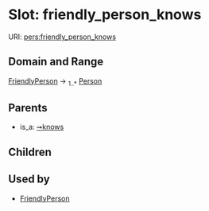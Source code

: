 
# Slot: friendly_person_knows




URI: [pers:friendly_person_knows](http://example.org/sample/person/friendly_person_knows)


## Domain and Range

[FriendlyPerson](FriendlyPerson.md) ->  <sub>1..*</sub> [Person](Person.md)

## Parents

 *  is_a: [➞knows](person__knows.md)

## Children


## Used by

 * [FriendlyPerson](FriendlyPerson.md)
